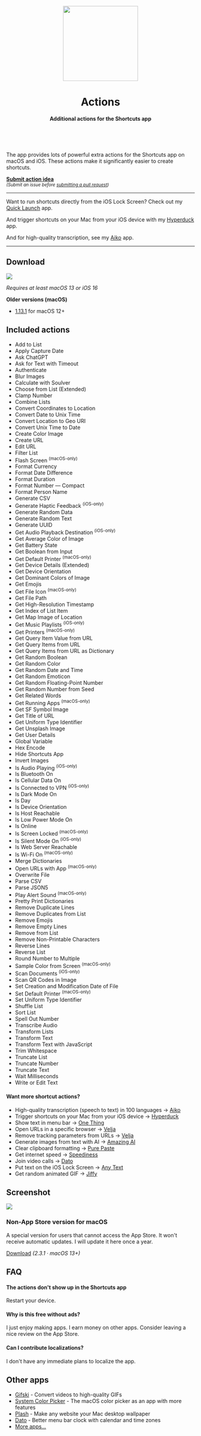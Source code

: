 <div align="center">
	<br>
	<a href="https://sindresorhus.com/actions">
		<img src="Stuff/AppIcon-readme.png" width="200" height="200">
	</a>
	<h1>Actions</h1>
	<p>
		<b>Additional actions for the Shortcuts app</b>
	</p>
	<br>
	<br>
	<br>
</div>

The app provides lots of powerful extra actions for the Shortcuts app on macOS and iOS. These actions make it significantly easier to create shortcuts.

[**Submit action idea**](https://github.com/sindresorhus/Actions/issues/new/choose)\
<sub>*(Submit an issue before [submitting a pull request](.github/contributing.md))*</sub>

---

Want to run shortcuts directly from the iOS Lock Screen? Check out my [Quick Launch](https://sindresorhus.com/quick-launch) app.

And trigger shortcuts on your Mac from your iOS device with my [Hyperduck](https://sindresorhus.com/hyperduck#shortcuts) app.

And for high-quality transcription, see my [Aiko](https://sindresorhus.com/aiko) app.

---

## Download

[![](https://sindresorhus.com/assets/download-on-app-store-badge.svg)](https://apps.apple.com/app/id1586435171)

*Requires at least macOS 13 or iOS 16*

**Older versions (macOS)**

- [1.13.1](https://github.com/sindresorhus/Actions/releases/download/v1.13.1/Actions.1.13.1.-.macOS.12.zip) for macOS 12+

## Included actions

- Add to List
- Apply Capture Date
- Ask ChatGPT
- Ask for Text with Timeout
- Authenticate
- Blur Images
- Calculate with Soulver
- Choose from List (Extended)
- Clamp Number
- Combine Lists
- Convert Coordinates to Location
- Convert Date to Unix Time
- Convert Location to Geo URI
- Convert Unix Time to Date
- Create Color Image
- Create URL
- Edit URL
- Filter List
- Flash Screen <sup>(macOS-only)</sup>
- Format Currency
- Format Date Difference
- Format Duration
- Format Number — Compact
- Format Person Name
- Generate CSV
- Generate Haptic Feedback <sup>(iOS-only)</sup>
- Generate Random Data
- Generate Random Text
- Generate UUID
- Get Audio Playback Destination <sup>(iOS-only)</sup>
- Get Average Color of Image
- Get Battery State
- Get Boolean from Input
- Get Default Printer <sup>(macOS-only)</sup>
- Get Device Details (Extended)
- Get Device Orientation
- Get Dominant Colors of Image
- Get Emojis
- Get File Icon <sup>(macOS-only)</sup>
- Get File Path
- Get High-Resolution Timestamp
- Get Index of List Item
- Get Map Image of Location
- Get Music Playlists <sup>(iOS-only)</sup>
- Get Printers <sup>(macOS-only)</sup>
- Get Query Item Value from URL
- Get Query Items from URL
- Get Query Items from URL as Dictionary
- Get Random Boolean
- Get Random Color
- Get Random Date and Time
- Get Random Emoticon
- Get Random Floating-Point Number
- Get Random Number from Seed
- Get Related Words
- Get Running Apps <sup>(macOS-only)</sup>
- Get SF Symbol Image
- Get Title of URL
- Get Uniform Type Identifier
- Get Unsplash Image
- Get User Details
- Global Variable
- Hex Encode
- Hide Shortcuts App
- Invert Images
- Is Audio Playing <sup>(iOS-only)</sup>
- Is Bluetooth On
- Is Cellular Data On
- Is Connected to VPN <sup>(iOS-only)</sup>
- Is Dark Mode On
- Is Day
- Is Device Orientation
- Is Host Reachable
- Is Low Power Mode On
- Is Online
- Is Screen Locked <sup>(macOS-only)</sup>
- Is Silent Mode On <sup>(iOS-only)</sup>
- Is Web Server Reachable
- Is Wi-Fi On <sup>(macOS-only)</sup>
- Merge Dictionaries
- Open URLs with App <sup>(macOS-only)</sup>
- Overwrite File
- Parse CSV
- Parse JSON5
- Play Alert Sound <sup>(macOS-only)</sup>
- Pretty Print Dictionaries
- Remove Duplicate Lines
- Remove Duplicates from List
- Remove Emojis
- Remove Empty Lines
- Remove from List
- Remove Non-Printable Characters
- Reverse Lines
- Reverse List
- Round Number to Multiple
- Sample Color from Screen <sup>(macOS-only)</sup>
- Scan Documents <sup>(iOS-only)</sup>
- Scan QR Codes in Image
- Set Creation and Modification Date of File
- Set Default Printer <sup>(macOS-only)</sup>
- Set Uniform Type Identifier
- Shuffle List
- Sort List
- Spell Out Number
- Transcribe Audio
- Transform Lists
- Transform Text
- Transform Text with JavaScript
- Trim Whitespace
- Truncate List
- Truncate Number
- Truncate Text
- Wait Milliseconds
- Write or Edit Text

#### Want more shortcut actions?

- High-quality transcription (speech to text) in 100 languages → [Aiko](https://sindresorhus.com/aiko)
- Trigger shortcuts on your Mac from your iOS device → [Hyperduck](https://sindresorhus.com/hyperduck#shortcuts)
- Show text in menu bar → [One Thing](https://sindresorhus.com/one-thing)
- Open URLs in a specific browser → [Velja](https://sindresorhus.com/velja)
- Remove tracking parameters from URLs → [Velja](https://sindresorhus.com/velja)
- Generate images from text with AI → [Amazing AI](https://sindresorhus.com/amazing-ai)
- Clear clipboard formatting → [Pure Paste](https://sindresorhus.com/pure-paste)
- Get internet speed → [Speediness](https://sindresorhus.com/speediness)
- Join video calls → [Dato](https://sindresorhus.com/dato)
- Put text on the iOS Lock Screen → [Any Text](https://sindresorhus.com/any-text)
- Get random animated GIF → [Jiffy](https://sindresorhus.com/jiffy)

## Screenshot

![](Stuff/screenshot1.jpg)

### Non-App Store version for macOS

A special version for users that cannot access the App Store. It won't receive automatic updates. I will update it here once a year.

[Download](https://dsc.cloud/sindresorhus/Actions-2.3.1-1678525767.zip) *(2.3.1 · macOS 13+)*

## FAQ

#### The actions don't show up in the Shortcuts app

Restart your device.

#### Why is this free without ads?

I just enjoy making apps. I earn money on other apps. Consider leaving a nice review on the App Store.

#### Can I contribute localizations?

I don't have any immediate plans to localize the app.

## Other apps

- [Gifski](https://github.com/sindresorhus/Gifski) - Convert videos to high-quality GIFs
- [System Color Picker](https://github.com/sindresorhus/System-Color-Picker) - The macOS color picker as an app with more features
- [Plash](https://github.com/sindresorhus/Plash) - Make any website your Mac desktop wallpaper
- [Dato](https://sindresorhus.com/dato) - Better menu bar clock with calendar and time zones
- [More apps…](https://sindresorhus.com/apps)
